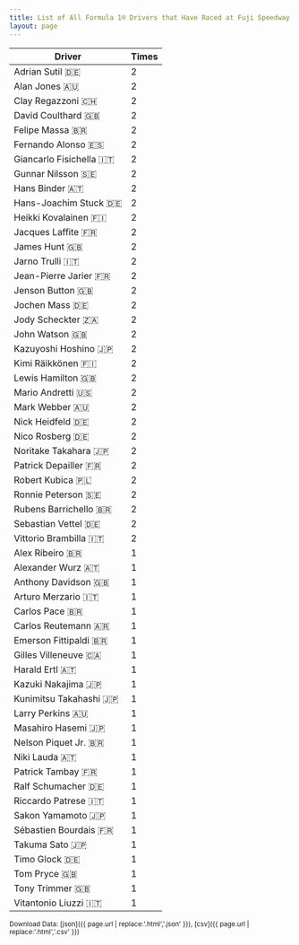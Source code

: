 ```yaml
---
title: List of All Formula 1® Drivers that Have Raced at Fuji Speedway
layout: page
---
```


| Driver | Times |
|--|--|
| Adrian Sutil 🇩🇪 | 2 |
| Alan Jones 🇦🇺 | 2 |
| Clay Regazzoni 🇨🇭 | 2 |
| David Coulthard 🇬🇧 | 2 |
| Felipe Massa 🇧🇷 | 2 |
| Fernando Alonso 🇪🇸 | 2 |
| Giancarlo Fisichella 🇮🇹 | 2 |
| Gunnar Nilsson 🇸🇪 | 2 |
| Hans Binder 🇦🇹 | 2 |
| Hans-Joachim Stuck 🇩🇪 | 2 |
| Heikki Kovalainen 🇫🇮 | 2 |
| Jacques Laffite 🇫🇷 | 2 |
| James Hunt 🇬🇧 | 2 |
| Jarno Trulli 🇮🇹 | 2 |
| Jean-Pierre Jarier 🇫🇷 | 2 |
| Jenson Button 🇬🇧 | 2 |
| Jochen Mass 🇩🇪 | 2 |
| Jody Scheckter 🇿🇦 | 2 |
| John Watson 🇬🇧 | 2 |
| Kazuyoshi Hoshino 🇯🇵 | 2 |
| Kimi Räikkönen 🇫🇮 | 2 |
| Lewis Hamilton 🇬🇧 | 2 |
| Mario Andretti 🇺🇸 | 2 |
| Mark Webber 🇦🇺 | 2 |
| Nick Heidfeld 🇩🇪 | 2 |
| Nico Rosberg 🇩🇪 | 2 |
| Noritake Takahara 🇯🇵 | 2 |
| Patrick Depailler 🇫🇷 | 2 |
| Robert Kubica 🇵🇱 | 2 |
| Ronnie Peterson 🇸🇪 | 2 |
| Rubens Barrichello 🇧🇷 | 2 |
| Sebastian Vettel 🇩🇪 | 2 |
| Vittorio Brambilla 🇮🇹 | 2 |
| Alex Ribeiro 🇧🇷 | 1 |
| Alexander Wurz 🇦🇹 | 1 |
| Anthony Davidson 🇬🇧 | 1 |
| Arturo Merzario 🇮🇹 | 1 |
| Carlos Pace 🇧🇷 | 1 |
| Carlos Reutemann 🇦🇷 | 1 |
| Emerson Fittipaldi 🇧🇷 | 1 |
| Gilles Villeneuve 🇨🇦 | 1 |
| Harald Ertl 🇦🇹 | 1 |
| Kazuki Nakajima 🇯🇵 | 1 |
| Kunimitsu Takahashi 🇯🇵 | 1 |
| Larry Perkins 🇦🇺 | 1 |
| Masahiro Hasemi 🇯🇵 | 1 |
| Nelson Piquet Jr. 🇧🇷 | 1 |
| Niki Lauda 🇦🇹 | 1 |
| Patrick Tambay 🇫🇷 | 1 |
| Ralf Schumacher 🇩🇪 | 1 |
| Riccardo Patrese 🇮🇹 | 1 |
| Sakon Yamamoto 🇯🇵 | 1 |
| Sébastien Bourdais 🇫🇷 | 1 |
| Takuma Sato 🇯🇵 | 1 |
| Timo Glock 🇩🇪 | 1 |
| Tom Pryce 🇬🇧 | 1 |
| Tony Trimmer 🇬🇧 | 1 |
| Vitantonio Liuzzi 🇮🇹 | 1 |

<small>Download Data: [json]({{ page.url | replace:'.html','.json' }}), [csv]({{ page.url | replace:'.html','.csv' }})</small>
